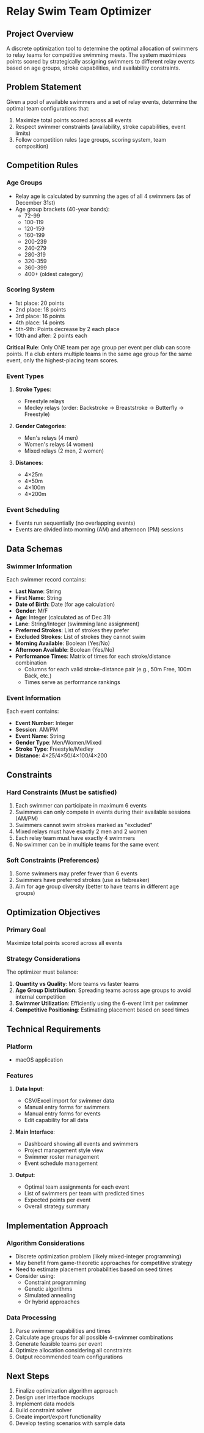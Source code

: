 # Relay Swim Team Optimizer

## Project Overview
A discrete optimization tool to determine the optimal allocation of swimmers to relay teams for competitive swimming meets. The system maximizes points scored by strategically assigning swimmers to different relay events based on age groups, stroke capabilities, and availability constraints.

## Problem Statement
Given a pool of available swimmers and a set of relay events, determine the optimal team configurations that:
1. Maximize total points scored across all events
2. Respect swimmer constraints (availability, stroke capabilities, event limits)
3. Follow competition rules (age groups, scoring system, team composition)

## Competition Rules

### Age Groups
- Relay age is calculated by summing the ages of all 4 swimmers (as of December 31st)
- Age group brackets (40-year bands):
  - 72-99
  - 100-119
  - 120-159
  - 160-199
  - 200-239
  - 240-279
  - 280-319
  - 320-359
  - 360-399
  - 400+ (oldest category)

### Scoring System
- 1st place: 20 points
- 2nd place: 18 points
- 3rd place: 16 points
- 4th place: 14 points
- 5th-9th: Points decrease by 2 each place
- 10th and after: 2 points each

**Critical Rule**: Only ONE team per age group per event per club can score points. If a club enters multiple teams in the same age group for the same event, only the highest-placing team scores.

### Event Types
1. **Stroke Types**:
   - Freestyle relays
   - Medley relays (order: Backstroke → Breaststroke → Butterfly → Freestyle)

2. **Gender Categories**:
   - Men's relays (4 men)
   - Women's relays (4 women)
   - Mixed relays (2 men, 2 women)

3. **Distances**:
   - 4×25m
   - 4×50m
   - 4×100m
   - 4×200m

### Event Scheduling
- Events run sequentially (no overlapping events)
- Events are divided into morning (AM) and afternoon (PM) sessions

## Data Schemas

### Swimmer Information
Each swimmer record contains:
- **Last Name**: String
- **First Name**: String
- **Date of Birth**: Date (for age calculation)
- **Gender**: M/F
- **Age**: Integer (calculated as of Dec 31)
- **Lane**: String/Integer (swimming lane assignment)
- **Preferred Strokes**: List of strokes they prefer
- **Excluded Strokes**: List of strokes they cannot swim
- **Morning Available**: Boolean (Yes/No)
- **Afternoon Available**: Boolean (Yes/No)
- **Performance Times**: Matrix of times for each stroke/distance combination
  - Columns for each valid stroke-distance pair (e.g., 50m Free, 100m Back, etc.)
  - Times serve as performance rankings

### Event Information
Each event contains:
- **Event Number**: Integer
- **Session**: AM/PM
- **Event Name**: String
- **Gender Type**: Men/Women/Mixed
- **Stroke Type**: Freestyle/Medley
- **Distance**: 4×25/4×50/4×100/4×200

## Constraints

### Hard Constraints (Must be satisfied)
1. Each swimmer can participate in maximum 6 events
2. Swimmers can only compete in events during their available sessions (AM/PM)
3. Swimmers cannot swim strokes marked as "excluded"
4. Mixed relays must have exactly 2 men and 2 women
5. Each relay team must have exactly 4 swimmers
6. No swimmer can be in multiple teams for the same event

### Soft Constraints (Preferences)
1. Some swimmers may prefer fewer than 6 events
2. Swimmers have preferred strokes (use as tiebreaker)
3. Aim for age group diversity (better to have teams in different age groups)

## Optimization Objectives

### Primary Goal
Maximize total points scored across all events

### Strategy Considerations
The optimizer must balance:
1. **Quantity vs Quality**: More teams vs faster teams
2. **Age Group Distribution**: Spreading teams across age groups to avoid internal competition
3. **Swimmer Utilization**: Efficiently using the 6-event limit per swimmer
4. **Competitive Positioning**: Estimating placement based on seed times

## Technical Requirements

### Platform
- macOS application

### Features
1. **Data Input**:
   - CSV/Excel import for swimmer data
   - Manual entry forms for swimmers
   - Manual entry forms for events
   - Edit capability for all data

2. **Main Interface**:
   - Dashboard showing all events and swimmers
   - Project management style view
   - Swimmer roster management
   - Event schedule management

3. **Output**:
   - Optimal team assignments for each event
   - List of swimmers per team with predicted times
   - Expected points per event
   - Overall strategy summary

## Implementation Approach

### Algorithm Considerations
- Discrete optimization problem (likely mixed-integer programming)
- May benefit from game-theoretic approaches for competitive strategy
- Need to estimate placement probabilities based on seed times
- Consider using:
  - Constraint programming
  - Genetic algorithms
  - Simulated annealing
  - Or hybrid approaches

### Data Processing
1. Parse swimmer capabilities and times
2. Calculate age groups for all possible 4-swimmer combinations
3. Generate feasible teams per event
4. Optimize allocation considering all constraints
5. Output recommended team configurations

## Next Steps
1. Finalize optimization algorithm approach
2. Design user interface mockups
3. Implement data models
4. Build constraint solver
5. Create import/export functionality
6. Develop testing scenarios with sample data